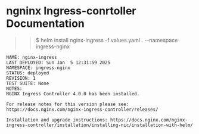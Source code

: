 # ngninx Ingress-conrtoller Documentation

>> $ helm install nginx-ingress -f values.yaml . --namespace ingress-nginx        
```
NAME: nginx-ingress
LAST DEPLOYED: Sun Jan  5 12:31:59 2025
NAMESPACE: ingress-nginx
STATUS: deployed
REVISION: 1
TEST SUITE: None
NOTES:
NGINX Ingress Controller 4.0.0 has been installed.

For release notes for this version please see: https://docs.nginx.com/nginx-ingress-controller/releases/

Installation and upgrade instructions: https://docs.nginx.com/nginx-ingress-controller/installation/installing-nic/installation-with-helm/
```